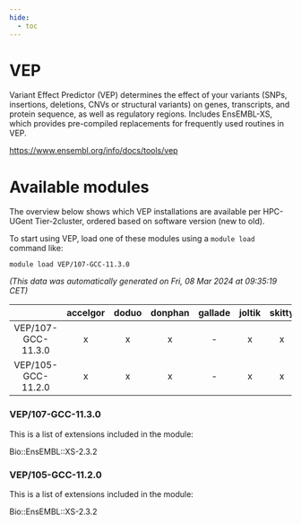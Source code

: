 ```yaml
---
hide:
  - toc
---
```


VEP
===


Variant Effect Predictor (VEP) determines the effect of your variants (SNPs, insertions, deletions, CNVs or structural variants) on genes, transcripts, and protein sequence, as well as regulatory regions. Includes EnsEMBL-XS, which provides pre-compiled replacements for frequently used routines in VEP.

https://www.ensembl.org/info/docs/tools/vep
# Available modules


The overview below shows which VEP installations are available per HPC-UGent Tier-2cluster, ordered based on software version (new to old).

To start using VEP, load one of these modules using a `module load` command like:

```shell
module load VEP/107-GCC-11.3.0
```

*(This data was automatically generated on Fri, 08 Mar 2024 at 09:35:19 CET)*  

| |accelgor|doduo|donphan|gallade|joltik|skitty|
| :---: | :---: | :---: | :---: | :---: | :---: | :---: |
|VEP/107-GCC-11.3.0|x|x|x|-|x|x|
|VEP/105-GCC-11.2.0|x|x|x|-|x|x|


### VEP/107-GCC-11.3.0

This is a list of extensions included in the module:

Bio::EnsEMBL::XS-2.3.2

### VEP/105-GCC-11.2.0

This is a list of extensions included in the module:

Bio::EnsEMBL::XS-2.3.2